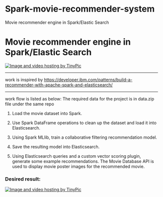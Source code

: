# Spark-movie-recommender-system
Movie recommender engine in Spark/Elastic Search
# Movie recommender engine in Spark/Elastic Search


<a href="http://tinypic.com?ref=op4mww" target="_blank"><img src="http://i64.tinypic.com/op4mww.png" border="0" alt="Image and video hosting by TinyPic"></a>
***
work is inspired by https://developer.ibm.com/patterns/build-a-recommender-with-apache-spark-and-elasticsearch/
*** 
work flow is listed as below:
The required data for the project is in data.zip file under the same repo

1. Load the movie dataset into Spark.

2. Use Spark DataFrame operations to clean up the dataset and load it into Elasticsearch.

3. Using Spark MLlib, train a collaborative filtering recommendation model.

4. Save the resulting model into Elasticsearch.

5. Using Elasticsearch queries and a custom vector scoring plugin, generate some example recommendations. The Movie Database API is used to display movie poster images for the recommended movie.



### Desired result:
<a href="http://tinypic.com?ref=1yv9kh" target="_blank"><img src="http://i65.tinypic.com/1yv9kh.png" border="0" alt="Image and video hosting by TinyPic"></a>
